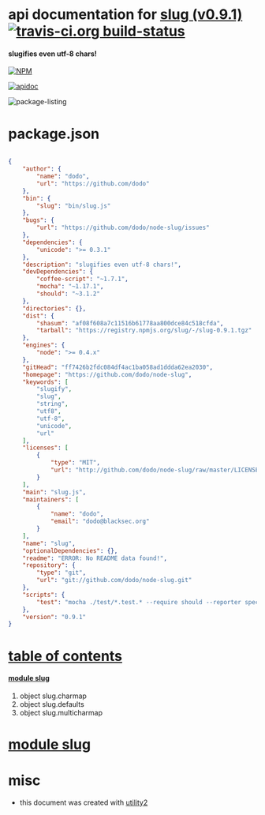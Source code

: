# api documentation for  [slug (v0.9.1)](https://github.com/dodo/node-slug)  [![travis-ci.org build-status](https://api.travis-ci.org/npmdoc/node-npmdoc-slug.svg)](https://travis-ci.org/npmdoc/node-npmdoc-slug)
#### slugifies even utf-8 chars!

[![NPM](https://nodei.co/npm/slug.png?downloads=true)](https://www.npmjs.com/package/slug)

[![apidoc](https://npmdoc.github.io/node-npmdoc-slug/build/screen-capture.buildNpmdoc.browser._2Fhome_2Ftravis_2Fbuild_2Fnpmdoc_2Fnode-npmdoc-slug_2Ftmp_2Fbuild_2Fapidoc.html.png)](https://npmdoc.github.io/node-npmdoc-slug/build..beta..travis-ci.org/apidoc.html)

![package-listing](https://npmdoc.github.io/node-npmdoc-slug/build/screen-capture.npmPackageListing.svg)



# package.json

```json

{
    "author": {
        "name": "dodo",
        "url": "https://github.com/dodo"
    },
    "bin": {
        "slug": "bin/slug.js"
    },
    "bugs": {
        "url": "https://github.com/dodo/node-slug/issues"
    },
    "dependencies": {
        "unicode": ">= 0.3.1"
    },
    "description": "slugifies even utf-8 chars!",
    "devDependencies": {
        "coffee-script": "~1.7.1",
        "mocha": "~1.17.1",
        "should": "~3.1.2"
    },
    "directories": {},
    "dist": {
        "shasum": "af08f608a7c11516b61778aa800dce84c518cfda",
        "tarball": "https://registry.npmjs.org/slug/-/slug-0.9.1.tgz"
    },
    "engines": {
        "node": ">= 0.4.x"
    },
    "gitHead": "ff7426b2fdc084df4ac1ba058ad1ddda62ea2030",
    "homepage": "https://github.com/dodo/node-slug",
    "keywords": [
        "slugify",
        "slug",
        "string",
        "utf8",
        "utf-8",
        "unicode",
        "url"
    ],
    "licenses": [
        {
            "type": "MIT",
            "url": "http://github.com/dodo/node-slug/raw/master/LICENSE"
        }
    ],
    "main": "slug.js",
    "maintainers": [
        {
            "name": "dodo",
            "email": "dodo@blacksec.org"
        }
    ],
    "name": "slug",
    "optionalDependencies": {},
    "readme": "ERROR: No README data found!",
    "repository": {
        "type": "git",
        "url": "git://github.com/dodo/node-slug.git"
    },
    "scripts": {
        "test": "mocha ./test/*.test.* --require should --reporter spec --colors --compilers coffee:coffee-script/register"
    },
    "version": "0.9.1"
}
```



# <a name="apidoc.tableOfContents"></a>[table of contents](#apidoc.tableOfContents)

#### [module slug](#apidoc.module.slug)
1.  object <span class="apidocSignatureSpan">slug.</span>charmap
1.  object <span class="apidocSignatureSpan">slug.</span>defaults
1.  object <span class="apidocSignatureSpan">slug.</span>multicharmap



# <a name="apidoc.module.slug"></a>[module slug](#apidoc.module.slug)



# misc
- this document was created with [utility2](https://github.com/kaizhu256/node-utility2)
